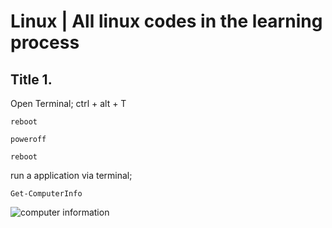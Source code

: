 # Linux | All linux codes in the learning process

## Title 1. 

Open Terminal;  ctrl + alt + T
```
reboot
```

```
poweroff
```

```
reboot
```

run a application via terminal;

```
Get-ComputerInfo
```
![computer information](./images/week1-task3-screenshot5_1.png)
